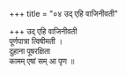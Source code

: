 +++
title = "०४ उद् एहि वाजिनीवती"

+++
उद् एहि वाजिनीवती  
पूर्णपात्रा त्विषीमती ।  
दुहाना पूषरक्षिता  
कामम् एषां सम् आ पृण ॥